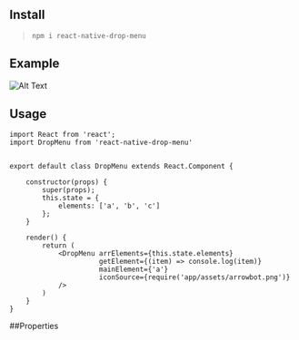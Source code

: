 
## **Install**

> ```npm i react-native-drop-menu```



## **Example**
![Alt Text](https://media.giphy.com/media/kIQviwTXaZYndm6pyT/giphy.gif)



## **Usage**
```
import React from 'react';
import DropMenu from 'react-native-drop-menu'


export default class DropMenu extends React.Component {

    constructor(props) {
        super(props);
        this.state = {
            elements: ['a', 'b', 'c']
        };
    }

    render() {
        return (
            <DropMenu arrElements={this.state.elements}
                      getElement={(item) => console.log(item)}
                      mainElement={'a'}
                      iconSource={require('app/assets/arrowbot.png')}
            />
        )
    }
}

```



##Properties
